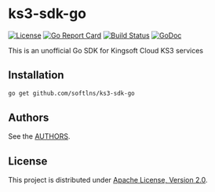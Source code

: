 # ks3-sdk-go

[![License][license-image]][license-url]
[![Go Report Card][report-image]][report-url]
[![Build Status][travis-image]][travis-url]
[![GoDoc][godoc-image]][godoc-url]

This is an  unofficial Go SDK for Kingsoft Cloud KS3 services

## Installation

```bash
go get github.com/softlns/ks3-sdk-go

```

## Authors

See the [AUTHORS](AUTHORS).

## License

This project is distributed under [Apache License, Version 2.0](LICENSE).



[license-url]: https://www.apache.org/licenses/LICENSE-2.0.html
[license-image]: https://img.shields.io/badge/license-Apache%202-4EB1BA.svg

[report-url]: https://goreportcard.com/report/github.com/softlns/ks3-sdk-go
[report-image]: https://goreportcard.com/badge/github.com/softlns/ks3-sdk-go

[travis-url]: https://travis-ci.org/softlns/ks3-sdk-go
[travis-image]: https://travis-ci.org/softlns/ks3-sdk-go.svg

[godoc-url]: http://godoc.org/github.com/softlns/ks3-sdk-go
[godoc-image]: http://godoc.org/github.com/softlns/ks3-sdk-go?status.png
